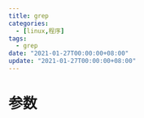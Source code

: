 ```yaml
---
title: grep
categories: 
  - [linux,程序]
tags:
  - grep
date: "2021-01-27T00:00:00+08:00"
update: "2021-01-27T00:00:00+08:00"
---
```


# 参数

